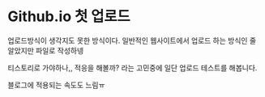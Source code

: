 # Github.io 첫 업로드



업로드방식이 생각지도 못한 방식이다. 일반적인 웹사이트에서 업로드 하는 방식인 줄 알았지만 파일로 작성하넹



티스토리로 가야하나,, 적응을 해볼까? 라는 고민중에 일단 업로드 테스트를 해봅니다.  



블로그에 적용되는 속도도 느림ㅠ